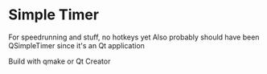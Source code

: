# Simple Timer
For speedrunning and stuff, no hotkeys yet
Also probably should have been QSimpleTimer since it's an Qt application

Build with qmake or Qt Creator
